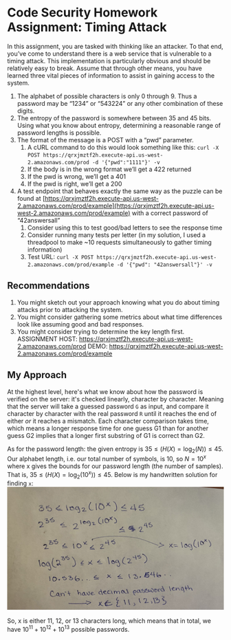 # Code Security Homework Assignment: Timing Attack
In this assignment, you are tasked with thinking like an attacker. To that end, you’ve come to understand there is a web service that is vulnerable to a timing attack. This implementation is particularly obvious and should be relatively easy to break.
Assume that through other means, you have learned three vital pieces of information to assist in gaining access to the system.
1. The alphabet of possible characters is only 0 through 9. Thus a password may be “1234” or “543224” or any other combination of these digits.
2. The entropy of the password is somewhere between 35 and 45 bits. Using what you know about entropy, determining a reasonable range of password lengths is possible.
3. The format of the message is a POST with a “pwd” parameter.
   1. A cURL command to do this would look something like this: `curl -X POST https://qrxjmztf2h.execute-api.us-west-2.amazonaws.com/prod -d '{"pwd":"1111"}' -v`
   2. If the body is in the wrong format we’ll get a 422 returned
   3. If the pwd is wrong, we’ll get a 401
   4. If the pwd is right, we’ll get a 200
4. A test endpoint that behaves exactly the same way as the puzzle can be found at [https://qrxjmztf2h.execute-api.us-west-2.amazonaws.com/prod/example](https://qrxjmztf2h.execute-api.us-west-2.amazonaws.com/prod/example) with a correct password of “42answersall”
   1. Consider using this to test good/bad letters to see the response time
   2. Consider running many tests per letter (in my solution, I used a threadpool to make ~10 requests simultaneously to gather timing information)
   3. Test URL: `curl -X POST https://qrxjmztf2h.execute-api.us-west-2.amazonaws.com/prod/example -d '{"pwd": "42answersall"}' -v`
   
## Recommendations
1. You might sketch out your approach knowing what you do about timing attacks prior to attacking the system.
2. You might consider gathering some metrics about what time differences look like assuming good and bad responses.
3. You might consider trying to determine the key length first.
ASSIGNMENT HOST: https://qrxjmztf2h.execute-api.us-west-2.amazonaws.com/prod
DEMO: https://qrxjmztf2h.execute-api.us-west-2.amazonaws.com/prod/example

## My Approach
At the highest level, here's what we know about how the password is verified on the server: it's checked linearly, character by character. Meaning that the server will take a guessed password `G` as input, and compare it character by character with the real password `R` until it reaches the end of either *or* it reaches a mismatch. Each character comparison takes time, which means a longer response time for one guess G1 than for another guess G2 implies that a longer first substring of G1 is correct than G2. 

As for the password length: the given entropy is $35 \leq (H(X) = \log_2(N)) \leq 45$. Our alphabet length, i.e. our total number of symbols, is 10, so $N = 10^x$ where x gives the bounds for our password length (the number of samples). That is, $35 \leq (H(X) = \log_2(10^x)) \leq 45$. Below is my handwritten solution for finding `x`: 
![finding x by solving the inequality](IMG_5156.jpg)

So, x is either 11, 12, or 13 characters long, which means that in total, we have 
$10^11 + 10^12 + 10^13$ possible passwords.  